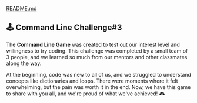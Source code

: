 [README.md](https://github.com/user-attachments/files/19040444/README.md)
## 🕹️ Command Line Challenge#3

The **Command Line Game** was created to test out our interest level and willingness to try coding. This challenge was completed by a small team of 3 people, and we learned so much from our mentors and other classmates along the way.

At the beginning, code was new to all of us, and we struggled to understand concepts like dictionaries and loops. There were moments where it felt overwhelming, but the pain was worth it in the end. Now, we have this game to share with you all, and we're proud of what we've achieved! 🎮
